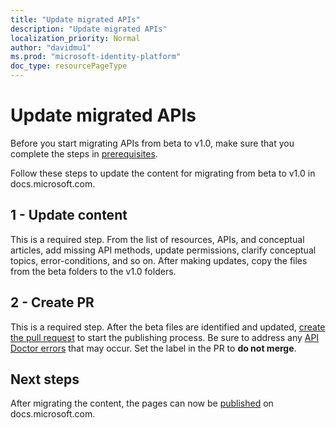 ```yaml
---
title: "Update migrated APIs"
description: "Update migrated APIs"
localization_priority: Normal
author: "davidmu1"
ms.prod: "microsoft-identity-platform"
doc_type: resourcePageType
---
```


# Update migrated APIs

Before you start migrating APIs from beta to v1.0, make sure that you complete the steps in [prerequisites](graph-prerequisites-migrate.md).

Follow these steps to update the content for migrating from beta to v1.0 in docs.microsoft.com.

## 1 - Update content

This is a required step. From the list of resources, APIs, and conceptual articles, add missing API methods, update permissions, clarify conceptual topics, error-conditions, and so on. After making updates, copy the files from the beta folders to the v1.0 folders.

## 2 - Create PR 

This is a required step. After the beta files are identified and updated, [create the pull request](https://msgo.azurewebsites.net/add/document/guidelines/manage-your-documentation.html) to start the publishing process. Be sure to address any [API Doctor errors](https://msgo.azurewebsites.net/add/document/guidelines/api-doctor-validate-examples.html) that may occur. Set the label in the PR to **do not merge**.

## Next steps

After migrating the content, the pages can now be [published](graph-publish.md) on docs.microsoft.com.
